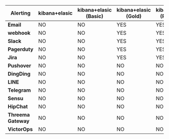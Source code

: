 | **Alerting**        | **kibana+elasic** | **kibana+elasic (Basic)** | **kibana+elasic (Gold)** | **kibana+elasic (Platinum)** | **kibana+elasic (Enterprise)** | **grafana+elastic** | **grafana+graphite** | **grafana+influex DB** | **Prometheus** |
|---------------------|-------------------|---------------------------|--------------------------|------------------------------|--------------------------------|---------------------|----------------------|------------------------|----------------|
| **Email**           | NO                | NO                        | YES                      | YES                          | YES                            | NO                  | NO                   | NO                     | YES            |
| **webhook**         | NO                | NO                        | YES                      | YES                          | YES                            | YES                 | YES                  | YES                    | YES            |
| **Slack**           | NO                | NO                        | YES                      | YES                          | YES                            | YES                 | YES                  | YES                    | YES            |
| **Pagerduty**       | NO                | NO                        | YES                      | YES                          | YES                            | YES                 | YES                  | YES                    | YES            |
| **Jira**            | NO                | NO                        | YES                      | YES                          | YES                            | NO                  | NO                   | NO                     | NO             |
| **Pushover**        | NO                | NO                        | NO                       | NO                           | NO                             | YES                 | YES                  | YES                    | YES            |
| **DingDing**        | NO                | NO                        | NO                       | NO                           | NO                             | YES                 | YES                  | YES                    | NO             |
| **LINE**            | NO                | NO                        | NO                       | NO                           | NO                             | YES                 | YES                  | YES                    | NO             |
| **Telegram**        | NO                | NO                        | NO                       | NO                           | NO                             | YES                 | YES                  | YES                    | NO             |
| **Sensu**           | NO                | NO                        | NO                       | NO                           | NO                             | YES                 | YES                  | YES                    | NO             |
| **HipChat**         | NO                | NO                        | NO                       | NO                           | NO                             | YES                 | YES                  | YES                    | YES            |
| **Threema Gateway** | NO                | NO                        | NO                       | NO                           | NO                             | YES                 | YES                  | YES                    | NO             |
| **VictorOps**       | NO                | NO                        | NO                       | NO                           | NO                             | YES                 | YES                  | YES                    | YES            |
